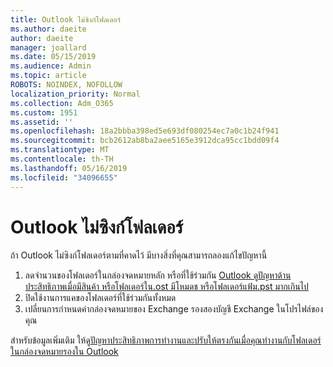 ```yaml
---
title: Outlook ไม่ซิงก์โฟลเดอร์
ms.author: daeite
author: daeite
manager: joallard
ms.date: 05/15/2019
ms.audience: Admin
ms.topic: article
ROBOTS: NOINDEX, NOFOLLOW
localization_priority: Normal
ms.collection: Adm_O365
ms.custom: 1951
ms.assetid: ''
ms.openlocfilehash: 18a2bbba398ed5e693df080254ec7a0c1b24f941
ms.sourcegitcommit: bcb2612ab8ba2aee5165e3912dca95cc1bdd09f4
ms.translationtype: MT
ms.contentlocale: th-TH
ms.lasthandoff: 05/16/2019
ms.locfileid: "34096655"
---
```

# <a name="outlook-not-synching-folders"></a>Outlook ไม่ซิงก์โฟลเดอร์

ถ้า Outlook ไม่ซิงก์โฟลเดอร์ตามที่คาดไว้ มีบางสิ่งที่คุณสามารถลองแก้ไขปัญหานี้

1. ลดจำนวนของโฟลเดอร์ในกล่องจดหมายหลัก หรือที่ใช้ร่วมกัน [Outlook ดูปัญหาด้านประสิทธิภาพเมื่อมีสินค้า หรือโฟลเดอร์ใน.ost มีโหมดช หรือโฟลเดอร์แฟ้ม.pst มากเกินไป](https://support.microsoft.com/help/2768656)
2. ปิดใช้งานการแคของโฟลเดอร์ที่ใช้ร่วมกันทั้งหมด
3. เปลี่ยนการกำหนดค่ากล่องจดหมายของ Exchange รองสองบัญชี Exchange ในโปรไฟล์ของคุณ
 
สำหรับข้อมูลเพิ่มเติม ให้ดู[ปัญหาประสิทธิภาพการทำงานและปรับให้ตรงกันเมื่อคุณทำงานกับโฟลเดอร์ในกล่องจดหมายรองใน Outlook](https://support.microsoft.com/help/3115602)